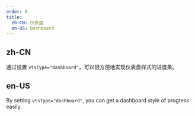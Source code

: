 ```yaml
---
order: 8
title:
  zh-CN: 仪表盘
  en-US: Dashboard
---
```


## zh-CN

通过设置 `vtsType="dashboard"`，可以很方便地实现仪表盘样式的进度条。

## en-US

By setting `vtsType="dashboard"`, you can get a dashboard style of progress easily.
